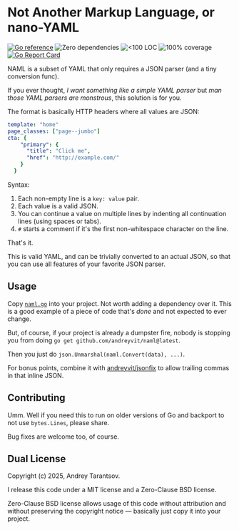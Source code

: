 # Not Another Markup Language, or nano-YAML

[![Go reference](https://pkg.go.dev/badge/github.com/andreyvit/naml.svg)](https://pkg.go.dev/github.com/andreyvit/naml) ![Zero dependencies](https://img.shields.io/badge/deps-zero-brightgreen) ![&lt;100 LOC](https://img.shields.io/badge/size-%3C100%20LOC-green) ![100% coverage](https://img.shields.io/badge/coverage-100%25-green) [![Go Report Card](https://goreportcard.com/badge/github.com/andreyvit/naml)](https://goreportcard.com/report/github.com/andreyvit/naml)

NAML is a subset of YAML that only requires a JSON parser (and a tiny conversion func).

If you ever thought, _I want something like a simple YAML parser_ but _man those YAML parsers are monstrous_, this solution is for you.

The format is basically HTTP headers where all values are JSON:

```yaml
template: "home"
page_classes: ["page--jumbo"]
cta: {
    "primary": {
      "title": "Click me",
      "href": "http://example.com/"
    }
  }
```

Syntax:

1. Each non-empty line is a `key: value` pair.
2. Each value is a valid JSON.
3. You can continue a value on multiple lines by indenting all continuation lines (using spaces or tabs).
4. `#` starts a comment if it's the first non-whitespace character on the line.

That's it.

This is valid YAML, and can be trivially converted to an actual JSON, so that you can use all features of your favorite JSON parser.


## Usage

Copy [`naml.go`](naml.go) into your project. Not worth adding a dependency over it. This is a good example of a piece of code that's _done_ and not expected to ever change.

But, of course, if your project is already a dumpster fire, nobody is stopping you from doing `go get github.com/andreyvit/naml@latest`.

Then you just do `json.Unmarshal(naml.Convert(data), ...)`.

For bonus points, combine it with [andreyvit/jsonfix](https://github.com/andreyvit/jsonfix) to allow trailing commas in that inline JSON.


## Contributing

Umm. Well if you need this to run on older versions of Go and backport to not use `bytes.Lines`, please share.

Bug fixes are welcome too, of course.


## Dual License

Copyright (c) 2025, Andrey Tarantsov.

I release this code under a MIT license and a Zero-Clause BSD license.

Zero-Clause BSD license allows usage of this code without attribution and without preserving the copyright notice — basically just copy it into your project.
